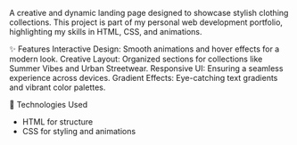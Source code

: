 A creative and dynamic landing page designed to showcase stylish clothing collections. This project is part of my personal web development portfolio, highlighting my skills in HTML, CSS, and animations.

✨ Features
Interactive Design: Smooth animations and hover effects for a modern look.
Creative Layout: Organized sections for collections like Summer Vibes and Urban Streetwear.
Responsive UI: Ensuring a seamless experience across devices.
Gradient Effects: Eye-catching text gradients and vibrant color palettes.

🚀 Technologies Used
* HTML for structure
* CSS for styling and animations
